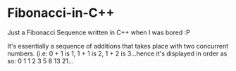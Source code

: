 # Fibonacci-in-C++
Just a Fibonacci Sequence written in C++ when I was bored  :P

It's essentially a sequence of additions that takes place with two concurrent numbers. (i.e: 0 + 1 is 1, 1 + 1 is 2, 1 + 2 is 3...hence it's displayed in order as so: 0 1 1 2 3 5 8 13 21...
